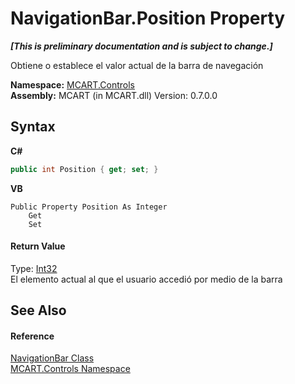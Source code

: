# NavigationBar.Position Property 
 _**\[This is preliminary documentation and is subject to change.\]**_

Obtiene o establece el valor actual de la barra de navegación

**Namespace:**&nbsp;<a href="1c9d7a8e-81d4-838a-f87d-7379b253b6ce">MCART.Controls</a><br />**Assembly:**&nbsp;MCART (in MCART.dll) Version: 0.7.0.0

## Syntax

**C#**<br />
``` C#
public int Position { get; set; }
```

**VB**<br />
``` VB
Public Property Position As Integer
	Get
	Set
```


#### Return Value
Type: <a href="http://msdn2.microsoft.com/es-es/library/td2s409d" target="_blank">Int32</a><br />El elemento actual al que el usuario accedió por medio de la barra

## See Also


#### Reference
<a href="f8adee10-4c70-0c35-f2ea-0afdd2e92957">NavigationBar Class</a><br /><a href="1c9d7a8e-81d4-838a-f87d-7379b253b6ce">MCART.Controls Namespace</a><br />